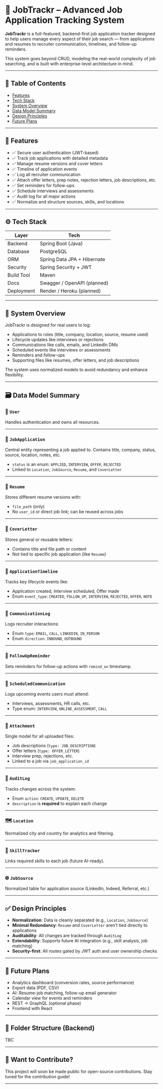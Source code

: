 # 💼 JobTrackr – Advanced Job Application Tracking System

**JobTrackr** is a full-featured, backend-first job application tracker designed to help users manage every aspect of their job search — from applications and resumes to recruiter communication, timelines, and follow-up reminders.

This system goes beyond CRUD, modeling the real-world complexity of job searching, and is built with enterprise-level architecture in mind.

---

## 📌 Table of Contents

- [Features](#features)
- [Tech Stack](#tech-stack)
- [System Overview](#system-overview)
- [Data Model Summary](#data-model-summary)
- [Design Principles](#design-principles)
- [Future Plans](#future-plans)

---

## 🌟 Features

- ✅ Secure user authentication (JWT-based)
- ✅ Track job applications with detailed metadata
- ✅ Manage resume versions and cover letters
- ✅ Timeline of application events
- ✅ Log all recruiter communication
- ✅ Attach offer letters, prep notes, rejection letters, job descriptions, etc.
- ✅ Set reminders for follow-ups
- ✅ Schedule interviews and assessments
- ✅ Audit log for all major actions
- ✅ Normalize and structure sources, skills, and locations

---

## ⚙️ Tech Stack

| Layer       | Tech                         |
|-------------|------------------------------|
| Backend     | Spring Boot (Java)           |
| Database    | PostgreSQL                   |
| ORM         | Spring Data JPA + Hibernate  |
| Security    | Spring Security + JWT        |
| Build Tool  | Maven                        |
| Docs        | Swagger / OpenAPI (planned)  |
| Deployment  | Render / Heroku (planned)    |

---

## 🧠 System Overview

JobTrackr is designed for real users to log:
- Applications to roles (title, company, location, source, resume used)
- Lifecycle updates like interviews or rejections
- Communications like calls, emails, and LinkedIn DMs
- Scheduled events like interviews or assessments
- Reminders and follow-ups
- Supporting files like resumes, offer letters, and job descriptions

The system uses normalized models to avoid redundancy and enhance flexibility.

---

## 🗃️ Data Model Summary

### 👤 `User`
Handles authentication and owns all resources.

---

### 💼 `JobApplication`
Central entity representing a job applied to. Contains title, company, status, source, location, notes, etc.

- `status` is an enum: `APPLIED`, `INTERVIEW`, `OFFER`, `REJECTED`
- Linked to `Location`, `JobSource`, `Resume`, and `CoverLetter`

---

### 🧾 `Resume`
Stores different resume versions with:
- `file_path` (only)
- No `user_id` or direct job link; can be reused across jobs

---

### 📝 `CoverLetter`
Stores general or reusable letters:
- Contains title and file path or content
- Not tied to specific job application (like `Resume`)

---

### 📅 `ApplicationTimeline`
Tracks key lifecycle events like:
- Application created, Interview scheduled, Offer made
- Enum `event_type`: `CREATED`, `FOLLOW_UP`, `INTERVIEW`, `REJECTED`, `OFFER`, `NOTE`

---

### 📨 `CommunicationLog`
Logs recruiter interactions:
- Enum `type`: `EMAIL`, `CALL`, `LINKEDIN`, `IN_PERSON`
- Enum `direction`: `INBOUND`, `OUTBOUND`

---

### 🔔 `FollowUpReminder`
Sets reminders for follow-up actions with `remind_on` timestamp.

---

### 📆 `ScheduledCommunication`
Logs upcoming events users must attend:
- Interviews, assessments, HR calls, etc.
- Type enum: `INTERVIEW`, `ONLINE_ASSESSMENT`, `CALL`

---

### 📎 `Attachment`
Single model for all uploaded files:
- Job descriptions (`type: JOB_DESCRIPTION`)
- Offer letters (`type: OFFER_LETTER`)
- Interview prep, rejections, etc.
- Linked to a job via `job_application_id`

---

### 🧪 `AuditLog`
Tracks changes across the system:
- Enum `action`: `CREATE`, `UPDATE`, `DELETE`
- `description` is **required** to explain each change

---

### 🗺️ `Location`
Normalized city and country for analytics and filtering.

---

### 🧠 `SkillTracker`
Links required skills to each job (future AI-ready).

---

### 🌐 `JobSource`
Normalized table for application source (LinkedIn, Indeed, Referral, etc.)

---

## ✅ Design Principles

- **Normalization**: Data is cleanly separated (e.g., `Location`, `JobSource`)
- **Minimal Redundancy**: `Resume` and `CoverLetter` aren't tied directly to applications
- **Auditability**: All changes are tracked through `AuditLog`
- **Extendability**: Supports future AI integration (e.g., skill analysis, job matching)
- **Security-first**: All routes gated by JWT auth and user ownership checks

---

## 🔮 Future Plans

- Analytics dashboard (conversion rates, source performance)
- Export data (PDF, CSV)
- AI: Resume-job matching, follow-up email generator
- Calendar view for events and reminders
- REST → GraphQL (optional phase)
- Frontend with React

---

## 📂 Folder Structure (Backend)

TBC

---

## 👋 Want to Contribute?

This project will soon be made public for open-source contributions. Stay tuned for the contribution guide!

---



